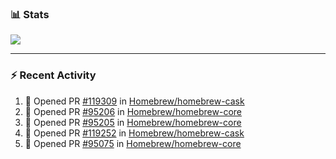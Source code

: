 ### :bar_chart: Stats

<a href="#">
  <img align="center" src="https://github-readme-stats.vercel.app/api?username=tuzi3040&show_icons=true&theme=dark" />
</a>

---

### :zap: Recent Activity

<!--START_SECTION:activity-->
1. 💪 Opened PR [#119309](https://github.com/Homebrew/homebrew-cask/pull/119309) in [Homebrew/homebrew-cask](https://github.com/Homebrew/homebrew-cask)
2. 💪 Opened PR [#95206](https://github.com/Homebrew/homebrew-core/pull/95206) in [Homebrew/homebrew-core](https://github.com/Homebrew/homebrew-core)
3. 💪 Opened PR [#95205](https://github.com/Homebrew/homebrew-core/pull/95205) in [Homebrew/homebrew-core](https://github.com/Homebrew/homebrew-core)
4. 💪 Opened PR [#119252](https://github.com/Homebrew/homebrew-cask/pull/119252) in [Homebrew/homebrew-cask](https://github.com/Homebrew/homebrew-cask)
5. 💪 Opened PR [#95075](https://github.com/Homebrew/homebrew-core/pull/95075) in [Homebrew/homebrew-core](https://github.com/Homebrew/homebrew-core)
<!--END_SECTION:activity-->
